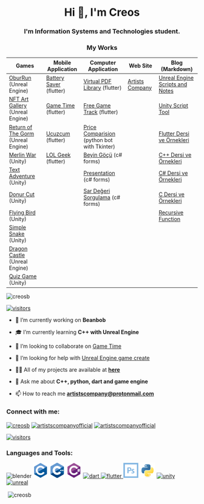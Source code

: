 <h1 align="center">Hi 👋, I'm Creos</h1>
<h3 align="center">I'm Information Systems and Technologies student.</h3>

<h3 align="center">My Works</h1>


| Games                                | Mobile Application      | Computer Application                        | Web Site        | Blog (Markdown)                           |
| ------------------------------------ | ----------------------- | ------------------------------------------- | --------------- | ------------------------------- |
| [OburRun](https://github.com/creosB/OburRun)      (Unreal Engine)         | [Battery Saver](https://github.com/creosB/Battery-Saver) (flutter) | [Virtual PDF Library](https://github.com/creosB/Virtual-pdf-library) (flutter)               | [Artists Company](https://artistscompany.tech/) | [Unreal Engine Scripts and Notes](https://github.com/creosB/UnrealScriptsandNotes) |
| [NFT Art Gallery](https://github.com/creosB/NFT-Art-Gallery) (Unreal Engine)      | [Game Time](https://play.google.com/store/apps/details?id=com.artistscompany.oyunzamani)  (flutter)    | [Free Game Track](https://github.com/creosB/FreeGameTrack) (flutter)                   |                 | [Unity Script Tool](https://github.com/creosB/Unity-Scripts)               |
| [Return of The Gorm](https://github.com/creosB/Return-Of-the-Gorm)   (Unreal Engine) | [Ucuzcum](https://play.google.com/store/apps/details?id=com.artistscompany.ucuzcum)     (flutter)   | [Price Comparision](https://github.com/creosB/Price-Comparision) (python bot with Tkinter) |                 | [Flutter Dersi ve Örnekleri](https://github.com/creosB/flutter-dersi-ve-ornekleri)      |
| [Merlin War](https://github.com/creosB/Merlin-War) (Unity)                   | [LOL Geek](https://play.google.com/store/apps/details?id=net.puzzleleaf.LOLGEEK)    (flutter)   | [Beyin Göçü](https://github.com/creosB/presentation) (c# forms)                       |                 | [C++ Dersi ve Örnekleri](https://github.com/creosB/CPP-ders-ve-ornekleri)          |
| [Text Adventure](https://github.com/creosB/TextAdventure) (Unity)               |                         | [Presentation](https://github.com/creosB/presentation) (c# forms)                     |                 | [C# Dersi ve Örnekleri](https://github.com/creosB/C-Sharp-programlama-dersleri)          |
| [Donur Cut](https://github.com/creosB/DonerCut) (Unity)                    |                         | [Sar Değeri Sorgulama](https://github.com/creosB/Sar-degeri-sorgu) (c# forms)             |                 | [C Dersi ve Örnekleri](https://github.com/creosB/C-ders-ve-ornekleri)            |
| [Flying Bird](https://github.com/creosB/Flying-Bird) (Unity)                  |                         |                                             |                 | [Recursive Function](https://github.com/creosB/RecursiveFunction)              |
| [Simple Snake](https://github.com/creosB/Simple-Snake) (Unity)                 |                         |                                             |                 |                                 |
| [Dragon Castle](https://play.google.com/store/apps/details?id=com.artistscompany.dragoncastle) (Unreal Engine)        |                         |                                             |                 |                                 |
| [Quiz Game](https://github.com/creosB/bilgi_yarismasi) (Unity)                    |                         |                                             |                 |                                 |


<p align="left"> <img src="https://komarev.com/ghpvc/?username=creosb&label=Profile%20views&color=0e75b6&style=flat" alt="creosb" /> </p>

<a href="https://play.google.com/store/apps/dev?id=6223046675380899342"><img src="https://img.shields.io/badge/Google_Play-414141?style=for-the-badge&amp;logo=google-play&amp;logoColor=green" alt="visitors"></a>

- 🔭 I’m currently working on **Beanbob**

- 🎓 I’m currently learning **C++ with Unreal Engine**

- 👯 I’m looking to collaborate on [Game Time](https://play.google.com/store/apps/details?id=com.artistscompany.oyunzamani)

- 🤝 I’m looking for help with [Unreal Engine game create](http://www.artistscompany.tech/)

- 👨‍💻 All of my projects are available at [**here**](https://www.artistscompany.tech)

- 💬 Ask me about **C++, python, dart and game engine**

- 📫 How to reach me **artistscompany@protonmail.com**

<h3 align="left">Connect with me:</h3>
<p align="left">
<a href="https://twitter.com/creosb" target="blank"><img align="center" src="https://cdn.jsdelivr.net/npm/simple-icons@3.0.1/icons/twitter.svg" alt="creosb" height="30" width="40" /></a>
<a href="https://fb.com/artistscompanyofficial" target="blank"><img align="center" src="https://cdn.jsdelivr.net/npm/simple-icons@3.0.1/icons/facebook.svg" alt="artistscompanyofficial" height="30" width="40" /></a>
<a href="https://instagram.com/artistscompanyofficial" target="blank"><img align="center" src="https://cdn.jsdelivr.net/npm/simple-icons@3.0.1/icons/instagram.svg" alt="artistscompanyofficial" height="30" width="40" /></a>
<p class="has-line-data" data-line-start="4" data-line-end="9"><a href="https://discord.gg/TZkyjTC"><img src="https://img.shields.io/badge/Discord-7289DA?style=for-the-badge&amp;logo=discord&amp;logoColor=white" alt="visitors"></a><br>
</p>

<h3 align="left">Languages and Tools:</h3>
<p align="left">  <img src="https://download.blender.org/branding/community/blender_community_badge_white.svg" alt="blender" width="40" height="40"/>  <a  target="_blank"> <img src="https://raw.githubusercontent.com/devicons/devicon/master/icons/c/c-original.svg" alt="c" width="40" height="40"/> </a> <a target="_blank"> <img src="https://raw.githubusercontent.com/devicons/devicon/master/icons/cplusplus/cplusplus-original.svg" alt="cplusplus" width="40" height="40"/> </a> <a  target="_blank"> <img src="https://raw.githubusercontent.com/devicons/devicon/master/icons/csharp/csharp-original.svg" alt="csharp" width="40" height="40"/> </a> <a href="https://dart.dev" target="_blank"> <img src="https://www.vectorlogo.zone/logos/dartlang/dartlang-icon.svg" alt="dart" width="40" height="40"/> </a> <a href="https://flutter.dev" target="_blank"> <img src="https://www.vectorlogo.zone/logos/flutterio/flutterio-icon.svg" alt="flutter" width="40" height="40"/> </a> <a  target="_blank"> <img src="https://raw.githubusercontent.com/devicons/devicon/master/icons/photoshop/photoshop-line.svg" alt="photoshop" width="40" height="40"/> </a> <a  target="_blank"> <img src="https://raw.githubusercontent.com/devicons/devicon/master/icons/python/python-original.svg" alt="python" width="40" height="40"/> </a> <a href="https://unity.com/" target="_blank"> <img src="https://www.vectorlogo.zone/logos/unity3d/unity3d-icon.svg" alt="unity" width="40" height="40"/> </a> <a href="https://unrealengine.com/" target="_blank"> <img src="https://raw.githubusercontent.com/kenangundogan/fontisto/036b7eca71aab1bef8e6a0518f7329f13ed62f6b/icons/svg/brand/unreal-engine.svg" alt="unreal" width="40" height="40"/> </a> </p>

<p>&nbsp;<img align="center" src="https://github-readme-stats.vercel.app/api?username=creosb&amp;hide=contribs,prs&amp;show_icons=true&amp;theme=radical" alt="creosb" /></p>
